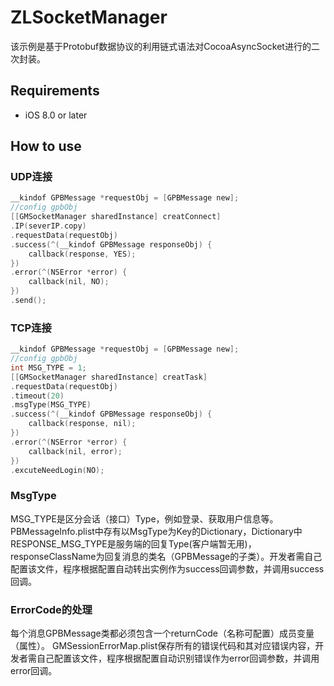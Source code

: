 # ZLSocketManager
该示例是基于Protobuf数据协议的利用链式语法对CocoaAsyncSocket进行的二次封装。
## Requirements

- iOS 8.0 or later

## How to use

### UDP连接
```objective-c
__kindof GPBMessage *requestObj = [GPBMessage new];
//config gpbObj
[[GMSocketManager sharedInstance] creatConnect]
.IP(severIP.copy)
.requestData(requestObj)
.success(^(__kindof GPBMessage responseObj) {
    callback(response, YES);
})
.error(^(NSError *error) {
    callback(nil, NO);
})
.send();
```

### TCP连接
```objective-c
__kindof GPBMessage *requestObj = [GPBMessage new];
//config gpbObj
int MSG_TYPE = 1;
[[GMSocketManager sharedInstance] creatTask]
.requestData(requestObj)
.timeout(20)
.msgType(MSG_TYPE)
.success(^(__kindof GPBMessage responseObj) {
    callback(response, nil);
})
.error(^(NSError *error) {
    callback(nil, error);
})
.excuteNeedLogin(NO);
```

### MsgType
MSG_TYPE是区分会话（接口）Type，例如登录、获取用户信息等。
PBMessageInfo.plist中存有以MsgType为Key的Dictionary，Dictionary中RESPONSE_MSG_TYPE是服务端的回复Type(客户端暂无用)，responseClassName为回复消息的类名（GPBMessage的子类）。开发者需自己配置该文件，程序根据配置自动转出实例作为success回调参数，并调用success回调。
### ErrorCode的处理
每个消息GPBMessage类都必须包含一个returnCode（名称可配置）成员变量（属性）。
GMSessionErrorMap.plist保存所有的错误代码和其对应错误内容，开发者需自己配置该文件，程序根据配置自动识别错误作为error回调参数，并调用error回调。
